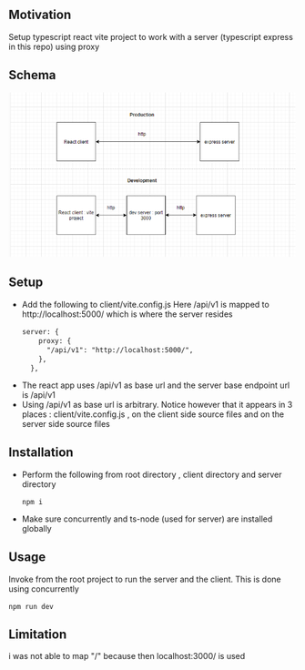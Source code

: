 <h2>Motivation</h2>
 Setup typescript react vite project to work with a server (typescript express in this repo) using proxy 

<h2>Schema</h2>

![Screenshot](./figs/schema.png)


<h2>Setup</h2>
<ul>
<li>
Add the following to client/vite.config.js
Here /api/v1 is mapped to http://localhost:5000/ which is where the server resides

```
server: {
    proxy: {
      "/api/v1": "http://localhost:5000/",
    },
  },

```

</li>
<li>The react app uses /api/v1 as base url and the server base endpoint url is /api/v1</li>
<li>Using /api/v1 as base url is arbitrary. Notice however that it appears in 3 places : client/vite.config.js , on the client side source files and on the server side source files</li>
</ul>

<h2>Installation</h2>
<ul>
<li>
Perform the following from root directory , client directory and server directory

```
npm i

```
</li>
<li>Make sure concurrently and ts-node (used for server) are installed globally</li>
</ul>
<h2>Usage</h2>
Invoke from the root project to run the server and the client. This is done using concurrently

```
npm run dev
```

<h2>Limitation</h2>
i was not able to map "/" because then localhost:3000/ is used
